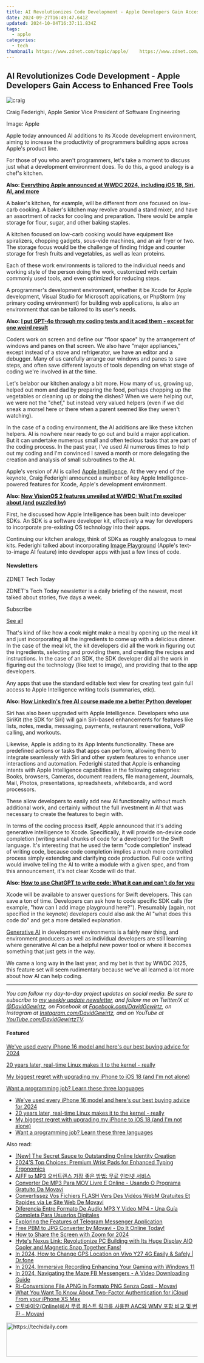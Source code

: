 ```yaml
---
title: AI Revolutionizes Code Development - Apple Developers Gain Access to Enhanced Free Tools | ZDNet
date: 2024-09-27T16:49:47.641Z
updated: 2024-10-04T16:37:11.834Z
tags:
  - apple
categories:
  - tech
thumbnail: https://www.zdnet.com/topic/apple/    https://www.zdnet.com/a/img/resize/59c6a0c97e42c4aa5db916de97289d36c4aabe3f/2024/06/10/68ec2b2a-51b8-4706-a7ef-436dc251cec9/craig.jpg?width=170&height=96&fit=crop&auto=webp
---
```


## AI Revolutionizes Code Development - Apple Developers Gain Access to Enhanced Free Tools

![craig](https://www.zdnet.com/a/img/resize/c0987300d436cf85470f55fc371de64bee01713a/2024/06/10/68ec2b2a-51b8-4706-a7ef-436dc251cec9/craig.jpg?auto=webp&width=1280)

Craig Federighi, Apple Senior Vice President of Software Engineering

Image: Apple

Apple today announced AI additions to its Xcode development environment, aiming to increase the productivity of programmers building apps across Apple's product line. 

For those of you who aren't programmers, let's take a moment to discuss just what a development environment does. To do this, a good analogy is a chef's kitchen. 

**Also: [Everything Apple announced at WWDC 2024, including iOS 18, Siri, AI, and more](https://www.zdnet.com/article/live-updates-everything-apple-announced-at-wwdc-2024-including-ios-18-siri-ai-more/)**

A baker's kitchen, for example, will be different from one focused on low-carb cooking. A baker's kitchen may revolve around a stand mixer, and have an assortment of racks for cooling and preparation. There would be ample storage for flour, sugar, and other baking staples. 

A kitchen focused on low-carb cooking would have equipment like spiralizers, chopping gadgets, sous-vide machines, and an air fryer or two. The storage focus would be the challenge of finding fridge and counter storage for fresh fruits and vegetables, as well as lean proteins.

Each of these work environments is tailored to the individual needs and working style of the person doing the work, customized with certain commonly used tools, and even optimized for reducing steps.

A programmer's development environment, whether it be Xcode for Apple development, Visual Studio for Microsoft applications, or PhpStorm (my primary coding environment) for building web applications, is also an environment that can be tailored to its user's needs. 

**Also: [I put GPT-4o through my coding tests and it aced them - except for one weird result](https://www.zdnet.com/article/i-put-gpt-4o-through-my-coding-tests-and-it-aced-them-except-for-one-weird-result/)**

Coders work on screen and define our "floor space" by the arrangement of windows and panes on that screen. We also have "major appliances," except instead of a stove and refrigerator, we have an editor and a debugger. Many of us carefully arrange our windows and panes to save steps, and often save different layouts of tools depending on what stage of coding we're involved in at the time. 

Let's belabor our kitchen analogy a bit more. How many of us, growing up, helped out mom and dad by preparing the food, perhaps chopping up the vegetables or cleaning up or doing the dishes? When we were helping out, we were not the "chef," but instead very valued helpers (even if we did sneak a morsel here or there when a parent seemed like they weren't watching).

In the case of a coding environment, the AI additions are like these kitchen helpers. AI is nowhere near ready to go out and build a major application. But it can undertake numerous small and often tedious tasks that are part of the coding process. In the past year, I've used AI numerous times to help out my coding and I'm convinced I saved a month or more delegating the creation and analysis of small subroutines to the AI. 

Apple's version of AI is called [Apple Intelligence](https://www.zdnet.com/article/what-is-apple-intelligence-how-the-iphones-on-device-and-cloud-based-ai-will-work/). At the very end of the keynote, Craig Federighi announced a number of key Apple Intelligence-powered features for Xcode, Apple's development environment. 

**Also: [New VisionOS 2 features unveiled at WWDC: What I'm excited about (and puzzled by)](https://www.zdnet.com/article/new-visionos-2-features-unveiled-at-wwdc-2024-what-im-excited-about-and-puzzled-by/)**

First, he discussed how Apple Intelligence has been built into developer SDKs. An SDK is a software developer kit, effectively a way for developers to incorporate pre-existing OS technology into their apps.

Continuing our kitchen analogy, think of SDKs as roughly analogous to meal kits. Federighi talked about incorporating [Image Playground](https://www.zdnet.com/article/apple-unveils-on-device-ai-image-generator-for-iphone-ipad-and-mac/) (Apple's text-to-image AI feature) into developer apps with just a few lines of code. 

#### Newsletters

ZDNET Tech Today

ZDNET's Tech Today newsletter is a daily briefing of the newest, most talked about stories, five days a week.

 Subscribe

[See all](https://www.zdnet.com/newsletters/)

That's kind of like how a cook might make a meal by opening up the meal kit and just incorporating all the ingredients to come up with a delicious dinner. In the case of the meal kit, the kit developers did all the work in figuring out the ingredients, selecting and providing them, and creating the recipes and instructions. In the case of an SDK, the SDK developer did all the work in figuring out the technology (like text to image), and providing that to the app developers. 

Any apps that use the standard editable text view for creating text gain full access to Apple Intelligence writing tools (summaries, etic). 

**Also: [How LinkedIn's free AI course made me a better Python developer](https://www.zdnet.com/article/how-linkedins-ai-course-made-me-a-better-python-developer/)**

Siri has also been upgraded with Apple Intelligence. Developers who use SiriKit (the SDK for Siri) will gain Siri-based enhancements for features like lists, notes, media, messaging, payments, restaurant reservations, VolP calling, and workouts. 

Likewise, Apple is adding to its App Intents functionality. These are predefined actions or tasks that apps can perform, allowing them to integrate seamlessly with Siri and other system features to enhance user interactions and automation. Federighi stated that Apple is enhancing intents with Apple Intelligence capabilities in the following categories: Books, browsers, Cameras, document readers, file management, Journals, Mail, Photos, presentations, spreadsheets, whiteboards, and word processors. 

These allow developers to easily add new AI functionality without much additional work, and certainly without the full investment in AI that was necessary to create the features to begin with.

In terms of the coding process itself, Apple announced that it's adding generative intelligence to Xcode. Specifically, it will provide on-device code completion (writing small chunks of code for a developer) for the Swift language. It's interesting that he used the term "code completion" instead of writing code, because code completion implies a much more controlled process simply extending and clarifying code production. Full code writing would involve telling the AI to write a module with a given spec, and from this announcement, it's not clear Xcode will do that. 

**Also: [How to use ChatGPT to write code: What it can and can't do for you](https://www.zdnet.com/article/how-to-use-chatgpt-to-write-code/)**

Xcode will be available to answer questions for Swift developers. This can save a ton of time. Developers can ask how to code specific SDK calls (for example, "how can I add image playground here?"). Presumably (again, not specified in the keynote) developers could also ask the AI "what does this code do" and get a more detailed explanation. 

[Generative AI](https://www.zdnet.com/article/what-is-generative-ai-and-why-is-it-so-popular-heres-everything-you-need-to-know/) in development environments is a fairly new thing, and environment producers as well as individual developers are still learning where generative AI can be a helpful new power tool or where it becomes something that just gets in the way.

We came a long way in the last year, and my bet is that by WWDC 2025, this feature set will seem rudimentary because we've all learned a lot more about how AI can help coding. 

---

_You can follow my day-to-day project updates on social media. Be sure to subscribe to [my weekly update newsletter](https://advancedgeekery.substack.com/), and follow me on Twitter/X at [@DavidGewirtz](https://twitter.com/davidgewirtz), on Facebook at [Facebook.com/DavidGewirtz](https://www.facebook.com/davidgewirtz), on Instagram at [Instagram.com/DavidGewirtz](https://www.instagram.com/DavidGewirtz/), and on YouTube at [YouTube.com/DavidGewirtzTV](https://www.youtube.com/user/DavidGewirtzTV)._

#### Featured

[We've used every iPhone 16 model and here's our best buying advice for 2024](https://www.zdnet.com/article/iphone-16-pro-max-buying-advice-2024/ "We've used every iPhone 16 model and here's our best buying advice for 2024")

[20 years later, real-time Linux makes it to the kernel - really](https://www.zdnet.com/article/20-years-later-real-time-linux-makes-it-to-the-kernel-really/ "20 years later, real-time Linux makes it to the kernel - really")

[My biggest regret with upgrading my iPhone to iOS 18 (and I'm not alone)](https://www.zdnet.com/article/my-biggest-regret-with-upgrading-my-iphone-to-ios-18-and-im-not-alone/ "My biggest regret with upgrading my iPhone to iOS 18 (and I'm not alone)")

[Want a programming job? Learn these three languages](https://www.zdnet.com/article/want-a-programming-job-learn-these-three-languages/ "Want a programming job? Learn these three languages")

* [We've used every iPhone 16 model and here's our best buying advice for 2024](https://www.zdnet.com/article/iphone-16-pro-max-buying-advice-2024/ "We've used every iPhone 16 model and here's our best buying advice for 2024")
* [20 years later, real-time Linux makes it to the kernel - really](https://www.zdnet.com/article/20-years-later-real-time-linux-makes-it-to-the-kernel-really/ "20 years later, real-time Linux makes it to the kernel - really")
* [My biggest regret with upgrading my iPhone to iOS 18 (and I'm not alone)](https://www.zdnet.com/article/my-biggest-regret-with-upgrading-my-iphone-to-ios-18-and-im-not-alone/ "My biggest regret with upgrading my iPhone to iOS 18 (and I'm not alone)")
* [Want a programming job? Learn these three languages](https://www.zdnet.com/article/want-a-programming-job-learn-these-three-languages/ "Want a programming job? Learn these three languages")

<ins class="adsbygoogle"
     style="display:block"
     data-ad-format="autorelaxed"
     data-ad-client="ca-pub-7571918770474297"
     data-ad-slot="1223367746"></ins>

<ins class="adsbygoogle"
     style="display:block"
     data-ad-client="ca-pub-7571918770474297"
     data-ad-slot="8358498916"
     data-ad-format="auto"
     data-full-width-responsive="true"></ins>

<span class="atpl-alsoreadstyle">Also read:</span>
<div><ul>
<li><a href="https://facebook-record-videos.techidaily.com/new-the-secret-sauce-to-outstanding-online-identity-creation/"><u>[New] The Secret Sauce to Outstanding Online Identity Creation</u></a></li>
<li><a href="https://buynow-help.techidaily.com/2024s-top-choices-premium-wrist-pads-for-enhanced-typing-ergonomics/"><u>2024’S Top Choices: Premium Wrist Pads for Enhanced Typing Ergonomics</u></a></li>
<li><a href="https://techtrends.techidaily.com/aiff-to-mp3/"><u>AIFF to MP3 오버트랜스 가장 좋은 방법: 무료 인터넷 서비스</u></a></li>
<li><a href="https://techtrends.techidaily.com/converter-de-mp3-para-mov-livre-e-online-usando-o-programa-gratuito-da-movavi/"><u>Converter De MP3 Para MOV Livre E Online - Usando O Programa Gratuito Da Movavi</u></a></li>
<li><a href="https://techtrends.techidaily.com/convertissez-vos-fichiers-flash-vers-des-videos-webm-gratuites-et-rapides-via-le-site-web-de-movavi/"><u>Convertissez Vos Fichiers FLASH Vers Des Vidéos WebM Gratuites Et Rapides via Le Site Web De Movavi</u></a></li>
<li><a href="https://techtrends.techidaily.com/diferencia-entre-formato-de-audio-mp3-y-video-mp4-una-guia-completa-para-usuarios-digitales/"><u>Diferencia Entre Formato De Audio MP3 Y Video MP4 - Una Guía Completa Para Usuarios Digitales</u></a></li>
<li><a href="https://techno-recovery.techidaily.com/exploring-the-features-of-telegram-messenger-application/"><u>Exploring the Features of Telegram Messenger Application</u></a></li>
<li><a href="https://techtrends.techidaily.com/free-pbm-to-jpg-converter-by-movavi-do-it-online-today/"><u>Free PBM to JPG Converter by Movavi - Do It Online Today!</u></a></li>
<li><a href="https://visual-screen-recording.techidaily.com/how-to-share-the-screen-with-zoom-for-2024/"><u>How to Share the Screen with Zoom for 2024</u></a></li>
<li><a href="https://hardware-tips.techidaily.com/1723175682612-hytes-nexus-link-revolutionize-pc-building-with-its-huge-display-aio-cooler-and-magnetic-snap-together-fans/"><u>Hyte's Nexus Link: Revolutionize PC Building with Its Huge Display AIO Cooler and Magnetic Snap Together Fans!</u></a></li>
<li><a href="https://location-social.techidaily.com/in-2024-how-to-change-gps-location-on-vivo-y27-4g-easily-and-safely-drfone-by-drfone-virtual-android/"><u>In 2024, How to Change GPS Location on Vivo Y27 4G Easily & Safely | Dr.fone</u></a></li>
<li><a href="https://remote-screen-capture.techidaily.com/in-2024-immersive-recording-enhancing-your-gaming-with-windows-11/"><u>In 2024, Immersive Recording Enhancing Your Gaming with Windows 11</u></a></li>
<li><a href="https://facebook-video-files.techidaily.com/in-2024-navigating-the-maze-fb-messengers-a-video-downloading-guide/"><u>In 2024, Navigating the Maze FB Messengers - A Video Downloading Guide</u></a></li>
<li><a href="https://techtrends.techidaily.com/ri-conversione-file-apng-in-formato-png-senza-costi-movavi/"><u>Ri-Conversione File APNG in Formato PNG Senza Costi - Movavi</u></a></li>
<li><a href="https://activate-lock.techidaily.com/what-you-want-to-know-about-two-factor-authentication-for-icloud-from-your-iphone-xs-max-by-drfone-ios/"><u>What You Want To Know About Two-Factor Authentication for iCloud From your iPhone XS Max</u></a></li>
<li><a href="https://techtrends.techidaily.com/online-aac-wmv-movavi/"><u>오토바이오(Online)에서 무료 퍼스트 링크를 사용한 AAC와 WMV 포함 비교 및 변환 – Movavi</u></a></li>
</ul></div>

<!-- affiliate ads begin -->
<a href="https://zebaoaffiliateprogram.pxf.io/c/5597632/2137974/21526" target="_top" id="2137974">
  <img src="//a.impactradius-go.com/display-ad/21526-2137974" border="0" alt="https://techidaily.com" width="728" height="90"/>
</a>
<img height="0" width="0" src="https://zebaoaffiliateprogram.pxf.io/i/5597632/2137974/21526" style="position:absolute;visibility:hidden;" border="0" />
<!-- affiliate ads end -->

